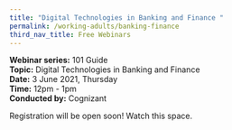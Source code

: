 ```yaml
---
title: "Digital Technologies in Banking and Finance "
permalink: /working-adults/banking-finance
third_nav_title: Free Webinars
---
```

**Webinar series:** 101 Guide  
**Topic:** Digital Technologies in Banking and Finance  
**Date:** 3 June 2021, Thursday  
**Time:** 12pm - 1pm  
**Conducted by:** Cognizant

Registration will be open soon! Watch this space.